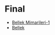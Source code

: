# Final

<!--Index-->

- [Bellek Mimarileri-1](./Bellek%20Mimarileri-1.pdf)
- [Bellek](./Bellek.pdf)

<!--Index-->
